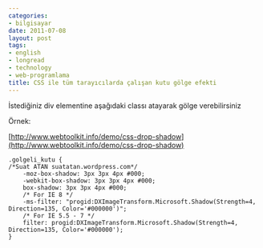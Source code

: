 ```yaml
---
categories:
- bilgisayar
date: 2011-07-08
layout: post
tags:
- english
- longread
- technology
- web-programlama
title: CSS ile tüm tarayıcılarda çalışan kutu gölge efekti
---
```


İstediğiniz div elementine aşağıdaki classı atayarak gölge verebilirsiniz

Örnek:

[http://www.webtoolkit.info/demo/css-drop-shadow](http://www.webtoolkit.info/demo/css-drop-shadow)

```
.golgeli_kutu {
/*Suat ATAN suatatan.wordpress.com*/
	-moz-box-shadow: 3px 3px 4px #000;
	-webkit-box-shadow: 3px 3px 4px #000;
	box-shadow: 3px 3px 4px #000;
	/* For IE 8 */
	-ms-filter: "progid:DXImageTransform.Microsoft.Shadow(Strength=4, Direction=135, Color='#000000')";
	/* For IE 5.5 - 7 */
	filter: progid:DXImageTransform.Microsoft.Shadow(Strength=4, Direction=135, Color='#000000');
}
```
